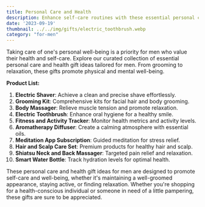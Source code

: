 ```yaml
---
title: Personal Care and Health
description: Enhance self-care routines with these essential personal care and health gift ideas for men.
date: '2023-09-19'
thumbnail: ../../img/gifts/electric_toothbrush.webp
category: "for-men"
---
```

Taking care of one's personal well-being is a priority for men who value their health and self-care. Explore our curated collection of essential personal care and health gift ideas tailored for men. From grooming to relaxation, these gifts promote physical and mental well-being.

**Product List:**
1. **Electric Shaver**: Achieve a clean and precise shave effortlessly.
2. **Grooming Kit**: Comprehensive kits for facial hair and body grooming.
3. **Body Massager**: Relieve muscle tension and promote relaxation.
4. **Electric Toothbrush**: Enhance oral hygiene for a healthy smile.
5. **Fitness and Activity Tracker**: Monitor health metrics and activity levels.
6. **Aromatherapy Diffuser**: Create a calming atmosphere with essential oils.
7. **Meditation App Subscription**: Guided meditation for stress relief.
8. **Hair and Scalp Care Set**: Premium products for healthy hair and scalp.
9. **Shiatsu Neck and Back Massager**: Targeted pain relief and relaxation.
10. **Smart Water Bottle**: Track hydration levels for optimal health.

These personal care and health gift ideas for men are designed to promote self-care and well-being, whether it's maintaining a well-groomed appearance, staying active, or finding relaxation. Whether you're shopping for a health-conscious individual or someone in need of a little pampering, these gifts are sure to be appreciated.